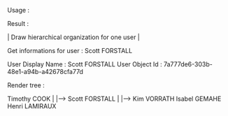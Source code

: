 Usage :


Result :

| Draw hierarchical organization for one user |

Get informations for user : Scott FORSTALL

User Display Name : Scott FORSTALL
User Object Id    : 7a777de6-303b-48e1-a94b-a42678cfa77d

Render tree :

Timothy COOK
 |
 |-->
       Scott FORSTALL
       |
       |-->
             Kim VORRATH
             Isabel GEMAHE
             Henri LAMIRAUX